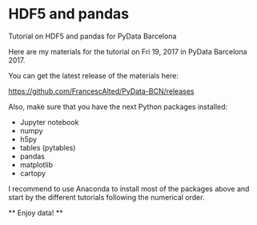# HDF5 and pandas
Tutorial on HDF5 and pandas for PyData Barcelona

Here are my materials for the tutorial on Fri 19, 2017 in PyData Barcelona 2017.

You can get the latest release of the materials here:

https://github.com/FrancescAlted/PyData-BCN/releases

Also, make sure that you have the next Python packages installed:

* Jupyter notebook
* numpy
* h5py
* tables (pytables)
* pandas
* matplotlib
* cartopy

I recommend to use Anaconda to install most of the packages above
and start by the different tutorials following the numerical order.

** Enjoy data! **
